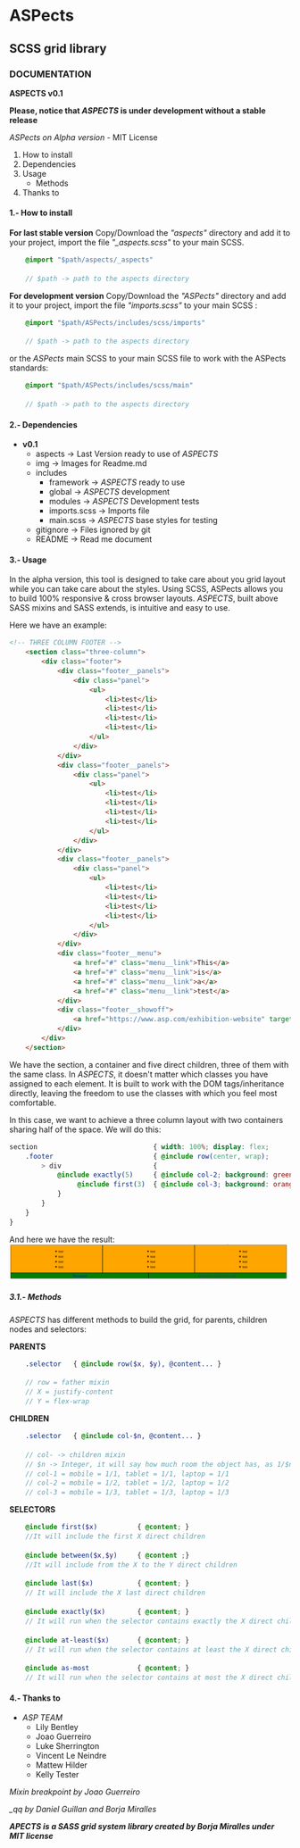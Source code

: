 # ASPects
## SCSS grid library
### DOCUMENTATION

**ASPECTS v0.1**

**Please, notice that *ASPECTS* is under development without a stable release**

*ASPects on Alpha version* - MIT License

1. How to install
2. Dependencies
3. Usage
	* Methods
4. Thanks to


#### 1.- How to install

**For last stable version**
Copy/Download the *"aspects"* directory and add it to your project, import the file *"_aspects.scss"* to your main SCSS.
```scss
	@import "$path/aspects/_aspects"

	// $path -> path to the aspects directory
```

**For development version**
Copy/Download the *"ASPects"* directory and add it to your project, import the file *"imports.scss"* to your main SCSS :
```scss
	@import "$path/ASPects/includes/scss/imports"

	// $path -> path to the aspects directory
```
or the *ASPects* main SCSS to your main SCSS file to work with the ASPects standards:
```scss
	@import "$path/ASPects/includes/scss/main"

	// $path -> path to the aspects directory
```

#### 2.- Dependencies

* **v0.1**
	* aspects 	-> Last Version ready to use of *ASPECTS*
	* img 		-> Images for Readme.md
	* includes
		* framework 	-> *ASPECTS* ready to use
		* global 		-> *ASPECTS* development
		* modules 		-> *ASPECTS* Development tests
		* imports.scss 	-> Imports file
		* main.scss 	-> *ASPECTS* base styles for testing
	* gitignore -> Files ignored by git
	* README 	-> Read me document



#### 3.- Usage

In the alpha version, this tool is designed to take care about you grid layout while you can take care about the styles. Using SCSS, ASPects allows you to build 100% responsive & cross browser layouts.
*ASPECTS*, built above SASS mixins and SASS extends, is intuitive and easy to use.

Here we have an example:
```html
<!-- THREE COLUMN FOOTER -->
	<section class="three-column">
		<div class="footer">
			<div class="footer__panels">
				<div class="panel">
					<ul>
						<li>test</li>
						<li>test</li>
						<li>test</li>
						<li>test</li>
					</ul>
				</div>
			</div>
			<div class="footer__panels">
				<div class="panel">
					<ul>
						<li>test</li>
						<li>test</li>
						<li>test</li>
						<li>test</li>
					</ul>
				</div>
			</div>
			<div class="footer__panels">
				<div class="panel">
					<ul>
						<li>test</li>
						<li>test</li>
						<li>test</li>
						<li>test</li>
					</ul>
				</div>
			</div>
			<div class="footer__menu">
				<a href="#" class="menu__link">This</a>
				<a href="#" class="menu__link">is</a>
				<a href="#" class="menu__link">a</a>
				<a href="#" class="menu__link">test</a>
			</div>
			<div class="footer__showoff">
				<a href="https://www.asp.com/exhibition-website" target="_blank">Exhibition Website by ASP</a></div>
			</div>
		</div>
	</section>
```

We have the section, a container and five direct children, three of them with the same class. In *ASPECTS*, it doesn't matter which classes you have assigned to each element. It is built to work with the DOM tags/inheritance directly, leaving the freedom to use the classes with which you feel most comfortable.

In this case, we want to achieve a three column layout with two containers sharing half of the space. We will do this:
```scss
section 							{ width: 100%; display: flex; 
	.footer 						{ @include row(center, wrap); 
		> div 						{ 
			@include exactly(5) 	{ @include col-2; background: green;
				 @include first(3)  { @include col-3; background: orange;}
			}
		}
	}
}
```

And here we have the result:
![Example Image](/img/test1.png)

##### 3.1.- Methods
*ASPECTS* has different methods to build the grid, for parents, children nodes and selectors:

**PARENTS**
```scss
	.selector 	{ @include row($x, $y), @content... }
	
	// row = father mixin
	// X = justify-content
	// Y = flex-wrap
```
**CHILDREN**
```scss
	.selector 	{ @include col-$n, @content... }

	// col- -> children mixin
	// $n -> Integer, it will say how much room the object has, as 1/$n , ex:
	// col-1 = mobile = 1/1, tablet = 1/1, laptop = 1/1
	// col-2 = mobile = 1/2, tablet = 1/2, laptop = 1/2
	// col-3 = mobile = 1/3, tablet = 1/3, laptop = 1/3
```
**SELECTORS**
```scss
	@include first($x) 			{ @content; }
	//It will include the first X direct children

	@include between($x,$y)		{ @content ;}
	//It will include from the X to the Y direct children

	@include last($x) 			{ @content; }
	// It will include the X last direct children

	@include exactly($x) 		{ @content; }
	// It will run when the selector contains exactly the X direct children

	@include at-least($x) 		{ @content; }
	// It will run when the selector contains at least the X direct children

	@include as-most 			{ @content; }
	// It will run when the selector contains at most the X direct children

```


#### 4.- Thanks to

* *ASP TEAM*
	* Lily Bentley
	* Joao Guerreiro
	* Luke Sherrington
	* Vincent Le Neindre
	* Mattew Hilder
	* Kelly Tester


*Mixin breakpoint by Joao Guerreiro*

*_qq by Daniel Guillan and Borja Miralles*


***APECTS is a SASS grid system library created by Borja Miralles under MIT license***

